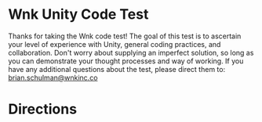 # Wnk Unity Code Test

Thanks for taking the Wnk code test! The goal of this test is to ascertain your level of experience with Unity, general coding practices, and collaboration. Don't worry about supplying an imperfect solution, so long as you can demonstrate your thought processes and way of working. If you have any additional questions about the test, please direct them to: brian.schulman@wnkinc.co

# Directions

